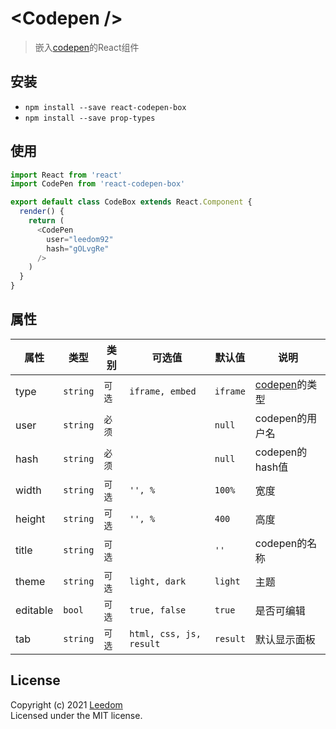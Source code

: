 # &lt;Codepen /&gt;

> 嵌入[codepen](http://codepen.io)的React组件


## 安装

- `npm install --save react-codepen-box`
- `npm install --save prop-types`


## 使用

```js
import React from 'react'
import CodePen from 'react-codepen-box'

export default class CodeBox extends React.Component {
  render() {
    return (
      <CodePen
        user="leedom92"
        hash="gOLvgRe"
      />
    )
  }
}
```


## 属性


属性      |  类型    | 类别    | 可选值                   | 默认值     | 说明
---------|----------|--------|-------------------------|-----------|------------
type     | `string` | `可选` | `iframe, embed`          | `iframe`  | [codepen](http://codepen.io)的类型
user     | `string` | `必须` |                          | `null`    | codepen的用户名
hash     | `string` | `必须` |                          | `null`    | codepen的hash值
width    | `string` | `可选` | `'', %`                  | `100%`    | 宽度
height   | `string` | `可选` | `'', %`                  | `400`     | 高度
title    | `string` | `可选` |                          | `''`      | codepen的名称
theme    | `string` | `可选` |  `light, dark`           | `light`   | 主题
editable | `bool`   | `可选` | `true, false`            | `true`    | 是否可编辑
tab      | `string` | `可选` | `html, css, js, result`  | `result`  | 默认显示面板

## License
Copyright (c) 2021 [Leedom](https://github.com/leedom92)  
Licensed under the MIT license.